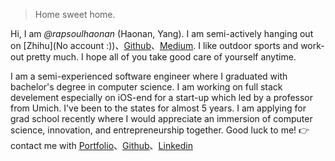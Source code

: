 > Home sweet home.

Hi, I am *@rapsoulhaonan* (Haonan, Yang). I am semi-actively hanging out on [Zhihu](No account :))、[Github](http://github.com/rapsoulhaonan)、[Medium](https://medium.com/@rapsoulhaonan). I like outdoor sports and work-out pretty much. I hope all of you take good care of yourself anytime.

I am a semi-experienced software engineer where I graduated with bachelor's degree in computer science. I am working on full stack develement especially on iOS-end for a start-up which led by a professor from Umich. I've been to the states for almost 5 years. I am applying for grad school recently where I would appreciate an immersion of computer science, innovation, and entrepreneurship together. Good luck to me! 👉 contact me with [Portfolio](/portfolio)、[Github](http://github.com/rapsoulhaonan)、[Linkedin](https://www.linkedin.com/in/haonan-yang-1a908056/)
